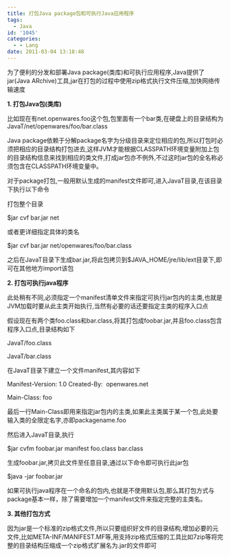 ```yaml
---
title: 打包Java package包和可执行Java应用程序
tags:
  - Java
id: '1045'
categories:
  - - Lang
date: 2011-03-04 13:18:48
---
```


为了便利的分发和部署Java package(类库)和可执行应用程序,Java提供了jar(Java ARchive)工具,jar在打包的过程中使用zip格式执行文件压缩,加快网络传输速度
<!-- more -->
**1\. 打包Java包(类库)**

比如现在有net.openwares.foo这个包,包里面有一个bar类,在硬盘上的目录结构为
JavaT/net/openwares/foo/bar.class

Java package依赖于分解package名字为分级目录来定位相应的包,所以打包时必须把相应的目录结构打包进去,这样JVM才能根据CLASSPATH环境变量附加上包的目录结构信息来找到相应的类文件,打成jar包亦不例外,不过这时jar包的全名称必须包含在CLASSPATH环境变量中。

对于package打包,一般用默认生成的manifest文件即可,进入JavaT目录,在该目录下执行以下命令

打包整个目录

$jar cvf bar.jar net

或者更详细指定具体的类名

$jar cvf bar.jar net/openwares/foo/bar.class

之后在JavaT目录下生成bar.jar,将此包拷贝到$JAVA_HOME/jre/lib/ext目录下,即可在其他地方import该包

**2\. 打包可执行java程序**

此处稍有不同,必须指定一个manifest清单文件来指定可执行jar包内的主类,也就是JVM加载时要从此主类开始执行,当然有必要的话还要指定主类的程序入口点

假设现在有两个类foo.class和bar.class,将其打包成foobar.jar,并且foo.class包含程序入口点,目录结构如下

JavaT/foo.class

JavaT/bar.class

在JavaT目录下建立一个文件manifest,其内容如下

Manifest-Version: 1.0
Created-By:  openwares.net

Main-Class: foo

最后一行Main-Class即用来指定jar包内的主类,如果此主类属于某一个包,此处要输入类的全限定名字,亦即packagename.foo

然后进入JavaT目录,执行

$jar cvfm foobar.jar manifest foo.class bar.class

生成foobar.jar,拷贝此文件至任意目录,通过以下命令即可执行此jar包

$java -jar foobar.jar

如果可执行java程序在一个命名的包内,也就是不使用默认包,那么其打包方式与package基本一样，除了需要增加一个manifest文件来指定完整的主类名。

**3\. 其他打包方式**

因为jar是一个标准的zip格式文件,所以只要组织好文件的目录结构,增加必要的元文件,比如META-INF/MANIFEST.MF等,用支持zip格式压缩的工具比如7zip等将完整的目录结构压缩成一个zip格式扩展名为.jar的文件即可